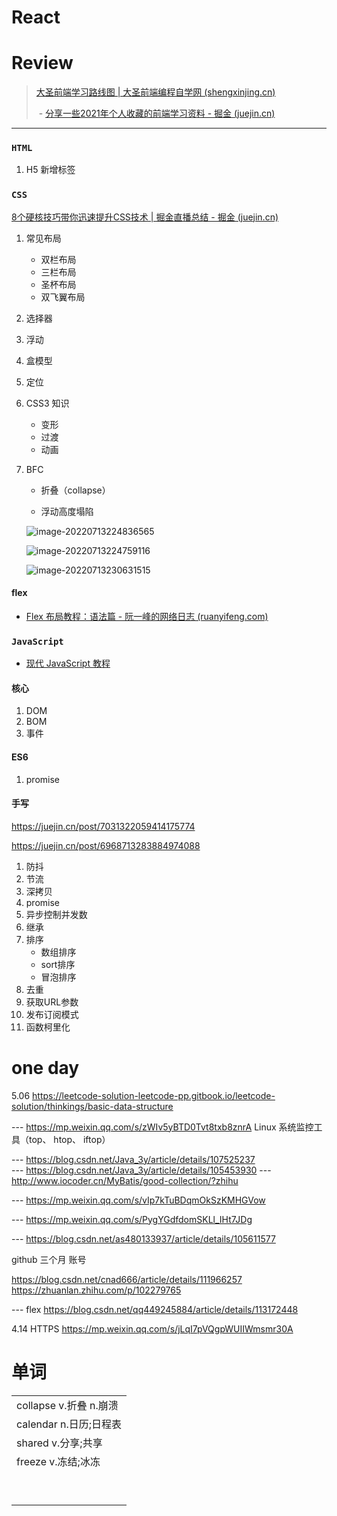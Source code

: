 # React











# Review

>[大圣前端学习路线图 | 大圣前端编程自学网 (shengxinjing.cn)](https://shengxinjing.cn/)
>
>​	- [分享一些2021年个人收藏的前端学习资料 - 掘金 (juejin.cn)](https://juejin.cn/post/7047428140078989348)

------

### `HTML`

1. H5 新增标签

### `CSS`

[8个硬核技巧带你迅速提升CSS技术 | 掘金直播总结 - 掘金 (juejin.cn)](https://juejin.cn/post/6908879198933221383)

1. 常见布局
   - 双栏布局
   - 三栏布局
   - 圣杯布局
   - 双飞翼布局
   
2. 选择器

3. 浮动

4. 盒模型

5. 定位

6. CSS3 知识
   - 变形
   - 过渡
   - 动画
   
7. BFC
   
   - 折叠（collapse）
   
   - 浮动高度塌陷
   
     
   
   ![image-20220713224836565](D:\workspace\WebstormProject\vue-food\gshop-client\web-study\Everyday.assets\image-20220713224836565.png)
   
   ![image-20220713224759116](D:\workspace\WebstormProject\vue-food\gshop-client\web-study\Everyday.assets\image-20220713224759116.png)
   
   ![image-20220713230631515](D:\workspace\WebstormProject\vue-food\gshop-client\web-study\Everyday.assets\image-20220713230631515.png)













#### flex

- [Flex 布局教程：语法篇 - 阮一峰的网络日志 (ruanyifeng.com)](http://ruanyifeng.com/blog/2015/07/flex-grammar.html)

















### `JavaScript`



- [现代 JavaScript 教程](https://zh.javascript.info/)


#### 核心

1. DOM
2. BOM
3. 事件





#### ES6

1. promise





#### 手写

https://juejin.cn/post/7031322059414175774

https://juejin.cn/post/6968713283884974088

1. 防抖
2. 节流
3. 深拷贝
4. promise
5. 异步控制并发数
6. 继承
7. 排序
   - 数组排序
   - sort排序
   - 冒泡排序
8. 去重
9. 获取URL参数
10. 发布订阅模式
10. 函数柯里化











# one day

5.06
	https://leetcode-solution-leetcode-pp.gitbook.io/leetcode-solution/thinkings/basic-data-structure





--- https://mp.weixin.qq.com/s/zWIv5yBTD0Tvt8txb8znrA
	Linux 系统监控工具（top、 htop、 iftop）	



--- https://blog.csdn.net/Java_3y/article/details/107525237		
--- https://blog.csdn.net/Java_3y/article/details/105453930
--- http://www.iocoder.cn/MyBatis/good-collection/?zhihu



--- https://mp.weixin.qq.com/s/vIp7kTuBDqmOkSzKMHGVow


--- https://mp.weixin.qq.com/s/PygYGdfdomSKLl_IHt7JDg

--- https://blog.csdn.net/as480133937/article/details/105611577



github  三个月  账号

https://blog.csdn.net/cnad666/article/details/111966257
https://zhuanlan.zhihu.com/p/102279765


--- flex
	https://blog.csdn.net/qq449245884/article/details/113172448





4.14
	HTTPS	https://mp.weixin.qq.com/s/jLqI7pVQgpWUIIWmsmr30A









# 单词

|                             |
| --------------------------- |
| collapse      v.折叠 n.崩溃 |
| calendar      n.日历;日程表 |
| shared        v.分享;共享   |
| freeze        v.冻结;冰冻   |
|                             |
|                             |
|                             |
|                             |
|                             |
|                             |
|                             |
|                             |
|                             |
















